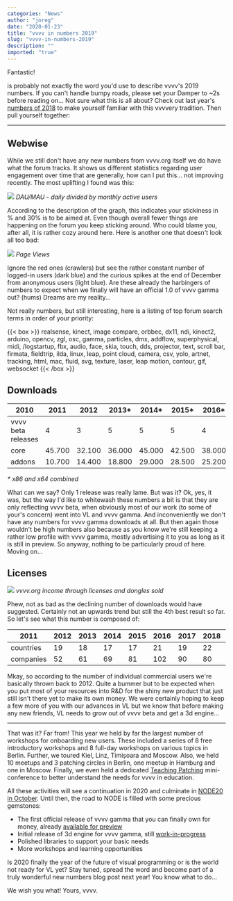 ```yaml
---
categories: "News"
author: "joreg"
date: "2020-01-23"
title: "vvvv in numbers 2019"
slug: "vvvv-in-numbers-2019"
description: ""
imported: "true"
---
```



Fantastic!

is probably not exactly the word you'd use to describe vvvv's 2019 numbers. If you can't handle bumpy roads, please set your Damper to ~2s before reading on... Not sure what this is all about? Check out last year's [numbers of 2018](/blog/2019/vvvv-in-numbers-2018) to make yourself familiar with this vvvvery tradition. Then pull yourself together:

---

## Webwise
While we still don't have any new numbers from vvvv.org itself we do have what the forum tracks. It shows us different statistics regarding user engagement over time that are generally, how can I put this... not improving recently. The most uplifting I found was this: 

![](daumau.png)
*DAU/MAU - daily divided by monthly active users*

According to the description of the graph, this indicates your stickiness in % and 30% is to be aimed at. Even though overall fewer things are happening on the forum you keep sticking around. Who could blame you, after all, it is rather cozy around here. Here is another one that doesn't look all too bad: 

![](pageviews2.png)
*Page Views*

Ignore the red ones (crawlers) but see the rather constant number of logged-in users (dark blue) and the curious spikes at the end of December from anonymous users (light blue). Are these already the harbingers of numbers to expect when we finally will have an official 1.0 of vvvv gamma out? (hums) Dreams are my reality...

Not really numbers, but still interesting, here is a listing of top forum search terms in order of your priority:

{{< box >}}
realsense, kinect, image compare, orbbec, dx11, ndi, kinect2, arduino, opencv, zgl, osc, gamma, particles, dmx, addflow, superphysical, midi, /logstartup, fbx, audio, face, skia, touch, dds, projector, text, scroll bar, firmata, fieldtrip, ilda, linux, leap, point cloud, camera, csv, yolo, artnet, tracking, html, mac, fluid, svg, texture, laser, leap motion, contour, gif, websocket{{< /box >}}

## Downloads
|**2010** | **2011** | **2012** | **2013*** | **2014*** | **2015*** | **2016*** | **2017*** | **2018*** | **2019***
|---|---|---|---|---|---|---|---|---|---|
vvvv beta releases | 4 | 3 | 5 | 5 | 5 | 4 | 1 | 4 | 8 | 1
core | 45.700 | 32.100 | 36.000 | 45.000 | 42.500 | 38.000 | 29.300 | 32.600 | 61.700 | 22.000
addons | 10.700 | 14.400 | 18.800 | 29.000 | 28.500 | 25.200| 19.400 | 21.400 | 38.800 | 11.000

*\* x86 and x64 combined*

What can we say? Only 1 release was really lame. But was it? Ok, yes, it was, but the way I'd like to whitewash these numbers a bit is that they are only reflecting vvvv beta, when obviously most of our work (to some of your's concern) went into VL and vvvv gamma. And inconveniently we don't have any numbers for vvvv gamma downloads at all. But then again those wouldn't be high numbers also because as you know we're still keeping a rather low profile with vvvv gamma, mostly advertising it to you as long as it is still in preview. So anyway, nothing to be particularly proud of here. Moving on...

## Licenses
![](LicensesAndDongles2019.png)
*vvvv.org income through licenses and dongles sold*

Phew, not as bad as the declining number of downloads would have suggested. Certainly not an upwards trend but still the 4th best result so far. So let's see what this number is composed of:

|**2011** | **2012** | **2013** | **2014** | **2015** | **2016** | **2017** | **2018** | **2019**
|---|---|---|---|---|---|---|---|---|
countries| 19 | 18 | 17 | 17 | 21 | 19 | 22 | 19 | 17
companies| 52 | 61 | 69 | 81 | 102 | 90 | 80 | 77 | 63


Mkay, so according to the number of individual commercial users we're basically thrown back to 2012. Quite a bummer but to be expected when you put most of your resources into R&D for the shiny new product that just still isn't there yet to make its own money. We were certainly hoping to keep a few more of you with our advances in VL but we know that before making any new friends, VL needs to grow out of vvvv beta and get a 3d engine...

---

That was it? Far from! This year we held by far the largest number of workshops for onboarding new users. These included a series of 8 free introductory workshops and 8 full-day workshops on various topics in Berlin. Further, we toured Kiel, Linz, Timișoara and Moscow. Also, we held 10 meetups and 3 patching circles in Berlin, one meetup in Hamburg and one in Moscow. Finally, we even held a dedicated [Teaching Patching](/blog/2019/teaching-patching-a-mini-conference) mini-conference to better understand the needs for vvvv in education. 

All these activities will see a continuation in 2020 and culminate in [NODE20 in October](/blog/2019/node-2020). Until then, the road to NODE is filled with some precious gemstones:
- The first official release of vvvv gamma that you can finally own for money, already [available for preview](/blog/2020/vvvv-gamma-2019.2-preview)
- Initial release of 3d engine for vvvv gamma, still [work-in-progress](/blog/2020/vl-xenko-3d-engine-update-3)
- Polished libraries to support your basic needs
- More workshops and learning opportunities

Is 2020 finally the year of the future of visual programming or is the world not ready for VL yet? Stay tuned, spread the word and become part of a truly wonderful new numbers blog post next year! You know what to do...

We wish you what!
Yours,
vvvv.
